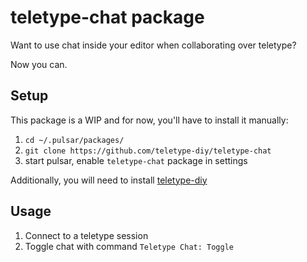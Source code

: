 # teletype-chat package

Want to use chat inside your editor when collaborating over teletype?

Now you can.

## Setup

This package is a WIP and for now, you'll have to install it manually:

1. `cd ~/.pulsar/packages/`
1. `git clone https://github.com/teletype-diy/teletype-chat`
1. start pulsar, enable `teletype-chat` package in settings

Additionally, you will need to install [teletype-diy](https://github.com/teletype-diy/teletype-diy)

## Usage

1. Connect to a teletype session
1. Toggle chat with command `Teletype Chat: Toggle`
